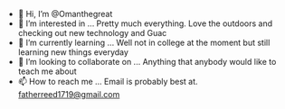 - 👋 Hi, I’m @Omanthegreat
- 👀 I’m interested in ... Pretty much everything. Love the outdoors and checking out new technology and Guac
- 🌱 I’m currently learning ... Well not in college at the moment but still learning new things everyday
- 💞️ I’m looking to collaborate on ... Anything that anybody would like to teach me about 
- 📫 How to reach me ... Email is probably best at.   fatherreed1719@gmail.com

<!---
Omanthegreat/Omanthegreat is a ✨ special ✨ repository because its `README.md` (this file) appears on your GitHub profile.
You can click the Preview link to take a look at your changes.
--->
